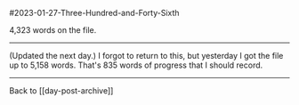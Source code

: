 #2023-01-27-Three-Hundred-and-Forty-Sixth 

4,323 words on the file.

---
(Updated the next day.)  I forgot to return to this, but yesterday I got the file up to 5,158 words.  That's 835 words of progress that I should record.

---
Back to [[day-post-archive]]